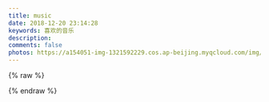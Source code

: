 ```yaml
---
title: music
date: 2018-12-20 23:14:28
keywords: 喜欢的音乐
description: 
comments: false
photos: https://a154051-img-1321592229.cos.ap-beijing.myqcloud.com/img/music0.jpg
---
```

{% raw %}
<meting-js
  server="netease"
  type="playlist"
  id="2731690811"
  mutex="true">
</meting-js>

<meting-js
  server="netease"
  type="playlist"
  id="419239189"
  mutex="true">
</meting-js>
{% endraw %}